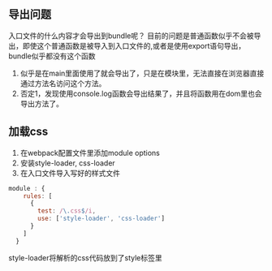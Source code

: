 ## 导出问题
入口文件的什么内容才会导出到bundle呢？
目前的问题是普通函数似乎不会被导出，即使这个普通函数是被导入到入口文件的,或者是使用export语句导出，bundle似乎都没有这个函数

1. 似乎是在main里面使用了就会导出了，只是在模块里，无法直接在浏览器直接通过方法名访问这个方法。
2. 否定1，发现使用console.log函数会导出结果了，并且将函数用在dom里也会导出方法了。

## 加载css
1. 在webpack配置文件里添加module options
2. 安装style-loader, css-loader
3. 在入口文件导入写好的样式文件

```js
module : {
    rules: [
      {
        test: /\.css$/i,
        use: ['style-loader', 'css-loader']
      }
    ]
  }
```
style-loader将解析的css代码放到了style标签里
